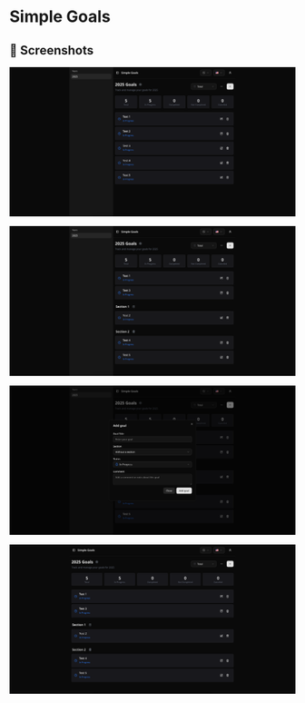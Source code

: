 # Simple Goals

## 📸 Screenshots

![Screenshot](./screenshots/1.png)

![Screenshot](./screenshots/2.png)

![Screenshot](./screenshots/3.png)

![Screenshot](./screenshots/4.png)
